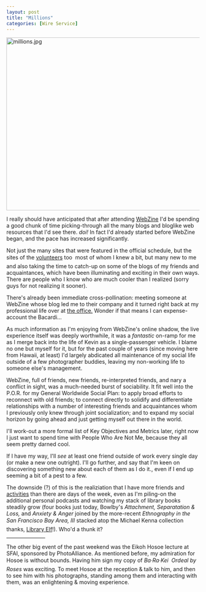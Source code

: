 ```yaml
---
layout: post
title: "Millions"
categories: [Wire Service]
---
```

<img alt="millions.jpg" src="http://www.botzilla.com/blog/pix2005/millions.jpg" width="807" height="451" border="0" title="Eikoh Hosoe with his collaborator and friend Tatsumi Hijikata (C) 2005 Kevin Bjorke" />

I really should have anticipated that after attending <a href="http://www.webzine2005.com/" target="_blank">WebZine</a> I'd be spending a good chunk of time picking-through all the many blogs and bloglike web resources that I'd see there. <i>doi!</i> In fact I'd already started before WebZine began, and the pace has increased significantly.

Not just the many sites that were featured in the official schedule, but the sites of the <a href="http://webzine.jot.com/WhosHere" target="_blank">volunteers</a> too &#151; most of whom I knew a bit, but many new to me &#151; and also taking the time to catch-up on some of the blogs of my friends and acquaintances, which have been illuminating and exciting in their own ways. There are people who I know who are much cooler than I realized (sorry guys for not realizing it sooner).

There's already been immediate cross-pollination: meeting someone at WebZine whose blog led me to their company and it turned right back at my professional life over at <a href="http://developer.nvidia.com/" target="_blank">the office.</a> Wonder if that means I can expense-account the Bacardi...

As much information as I'm enjoying from WebZine's online shadow, the live experience itself was deeply worthwhile, it was a <i>fantastic</i> on-ramp for me as I merge back into the life of Kevin as a single-passenger vehicle. I blame no one but myself for it, but for the past couple of years (since moving here from Hawaii, at least) I'd largely abdicated all maintenance of my social life outside of a few photographer buddies, leaving my non-working life to someone else's management. 

WebZine, full of friends, new friends, re-interpreted friends, and nary a conflict in sight, was a much-needed burst of sociability. It fit well into the P.O.R. for my General Worldwide Social Plan: to apply broad efforts to reconnect with old friends; to connect directly to solidify and differentiate relationships with a number of interesting friends and acquaintances whom I previously only knew through joint socialization; and to expand my social horizon by going ahead and just getting myself out there in the world.

I'll work-out a more formal list of Key Objectives and Metrics later, right now I just want to spend time with People Who Are Not Me, because they all seem pretty darned cool.

If I have my way, I'll <i>see</i> at least one friend outside of work every single day (or make a new one outright). I'll go further, and say that I'm keen on discovering something new about each of them as I do it., even if I end up seeming a bit of a pest to a few. 

The downside (?) of this is the realiziation that I have more friends and <a href="http://upcoming.org/user/16474/" target="_blank">activities</a> than there are days of the week, even as I'm piling-on the additional personal podcasts and watching my stack of library books steadily grow (four books just today, Bowlby's <cite>Attachment, Separatation & Loss,</cite> and <cite>Anxiety & Anger</cite> joined by the more-recent <cite>Ethnography in the San Francisco Bay Area, III</cite> stacked atop the Michael Kenna collection &#151; thanks, <a href="http://www.libraryelf.com/" target="_blank">Library Elf</a>!). Who'd a thunk it?

<hr align="center" width="20%">

The other big event of the past weekend was the Eikoh Hosoe lecture at SFAI, sponsored by PhotoAlliance. As mentioned before, my admiration for Hosoe is without bounds. Having him sign my copy of <cite>Ba&middot;Ra&middot;Kei &#151; Ordeal by Roses</cite> was exciting. To meet Hosoe at the reception & talk to him, and then to see him with his photographs, standing among them and interacting with them, was an enlightening & moving experience. 
